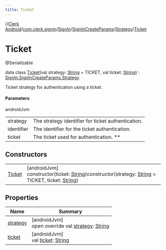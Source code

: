 ```yaml
---
title: Ticket
---
```

//[Clerk Android](../../../../../../index.html)/[com.clerk.signin](../../../../index.html)/[SignIn](../../../index.html)/[SignInCreateParams](../../index.html)/[Strategy](../index.html)/[Ticket](index.html)



# Ticket





@Serializable



data class [Ticket](index.html)(val strategy: [String](https://kotlinlang.org/api/latest/jvm/stdlib/kotlin-stdlib/kotlin/-string/index.html) = TICKET, val ticket: [String](https://kotlinlang.org/api/latest/jvm/stdlib/kotlin-stdlib/kotlin/-string/index.html)) : [SignIn.SignInCreateParams.Strategy](../index.html)

Ticket strategy for authentication using a ticket.



#### Parameters


androidJvm

| | |
|---|---|
| strategy | The strategy identifier for ticket authentication. |
| identifier | The identifier for the ticket authentication. |
| ticket | The ticket used for authentication. ** |



## Constructors


| | |
|---|---|
| [Ticket](-ticket.html) | [androidJvm]<br>constructor(ticket: [String](https://kotlinlang.org/api/latest/jvm/stdlib/kotlin-stdlib/kotlin/-string/index.html))constructor(strategy: [String](https://kotlinlang.org/api/latest/jvm/stdlib/kotlin-stdlib/kotlin/-string/index.html) = TICKET, ticket: [String](https://kotlinlang.org/api/latest/jvm/stdlib/kotlin-stdlib/kotlin/-string/index.html)) |


## Properties


| Name | Summary |
|---|---|
| [strategy](strategy.html) | [androidJvm]<br>open override val [strategy](strategy.html): [String](https://kotlinlang.org/api/latest/jvm/stdlib/kotlin-stdlib/kotlin/-string/index.html) |
| [ticket](ticket.html) | [androidJvm]<br>val [ticket](ticket.html): [String](https://kotlinlang.org/api/latest/jvm/stdlib/kotlin-stdlib/kotlin/-string/index.html) |

